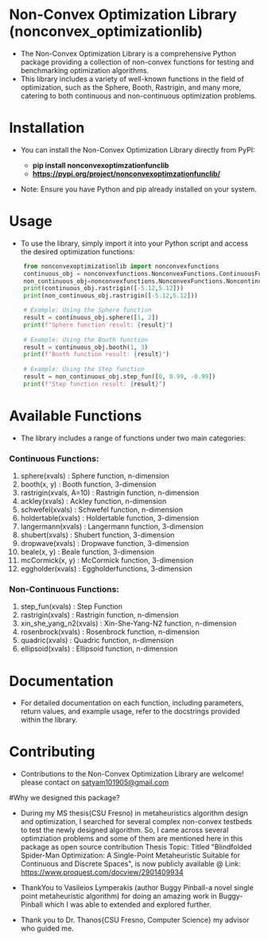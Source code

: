 # Non-Convex Optimization Library (nonconvex_optimizationlib)
* The Non-Convex Optimization Library is a comprehensive Python package providing a collection of non-convex functions for testing and benchmarking optimization algorithms. 
* This library includes a variety of well-known functions in the field of optimization, such as the Sphere, Booth, Rastrigin, and many more, catering to both continuous and non-continuous optimization problems.

# Installation
- You can install the Non-Convex Optimization Library directly from PyPI:

    - **pip install nonconvexoptimzationfunclib**
    - **https://pypi.org/project/nonconvexoptimzationfunclib/**

- Note: Ensure you have Python and pip already installed on your system.
    

# Usage
- To use the library, simply import it into your Python script and access the desired optimization functions:

```python 
    from nonconvexoptimizationlib import nonconvexfunctions
    continuous_obj = nonconvexfunctions.NonconvexFunctions.ContinuousFunctions()
    non_continuous_obj=nonconvexfunctions.NonconvexFunctions.NoncontinuousFunctions()
    print(continuous_obj.rastrigin([-5.12,5.12]))
    print(non_continuous_obj.rastrigin([-5.12,5.12]))

    # Example: Using the Sphere function
    result = continuous_obj.sphere([1, 2])
    print(f"Sphere function result: {result}")
            
    # Example: Using the Booth function
    result = continuous_obj.booth(1, 3)
    print(f"Booth function result: {result}")
            
    # Example: Using the Step function
    result = non_continuous_obj.step_fun([0, 0.99, -0.99])
    print(f"Step function result: {result}")
```

# Available Functions
-   The library includes a range of functions under two main categories:

### Continuous Functions:

1. sphere(xvals) : Sphere function, n-dimension 
2. booth(x, y)   : Booth function, 3-dimension 
3. rastrigin(xvals, A=10) : Rastrigin function, n-dimension 
4. ackley(xvals) : Ackley function, n-dimension 
5. schwefel(xvals) : Schwefel function, n-dimension 
6. holdertable(xvals) : Holdertable function, 3-dimension 
7. langermann(xvals) : Langermann function, 3-dimension 
8. shubert(xvals) : Shubert function, 3-dimension 
9. dropwave(xvals) : Dropwave function, 3-dimension 
10. beale(x, y) : Beale function, 3-dimension  
11. mcCormick(x, y) : McCormick function, 3-dimension 
12. eggholder(xvals) : Eggholderfunctions, 3-dimension 

### Non-Continuous Functions:

1. step_fun(xvals) : Step Function
2. rastrigin(xvals) : Rastrigin function, n-dimension 
3. xin_she_yang_n2(xvals) : Xin-She-Yang-N2 function, n-dimension 
4. rosenbrock(xvals) : Rosenbrock function, n-dimension 
5. quadric(xvals) : Quadric function, n-dimension 
6. ellipsoid(xvals) : Ellipsoid function, n-dimension 

# Documentation
* For detailed documentation on each function, including parameters, return values, and example usage, refer to the docstrings provided within the library.

# Contributing
* Contributions to the Non-Convex Optimization Library are welcome! please contact on satyam101905@gmail.com
 
#Why we designed this package? 
* During my MS thesis(CSU Fresno) in metaheuristics algorithm design and optimization, I searched for several complex non-convex testbeds to test the newly designed algorithm.
    So, I came across several optimziation problems and some of them are mentioned here in this package as open source contribution
    Thesis Topic: Titled "Blindfolded Spider-Man Optimization: A Single-Point Metaheuristic Suitable for Continuous and Discrete Spaces", is now publicly available @
    Link: https://www.proquest.com/docview/2901409934
    
* ThankYou to Vasileios Lymperakis (author Buggy Pinball-a novel single point metaheuristic algorithm) for doing an amazing work in Buggy-Pinball which I was able to extended and explored further.
* Thank you to Dr. Thanos{CSU Fresno, Computer Science} my advisor who guided me.
